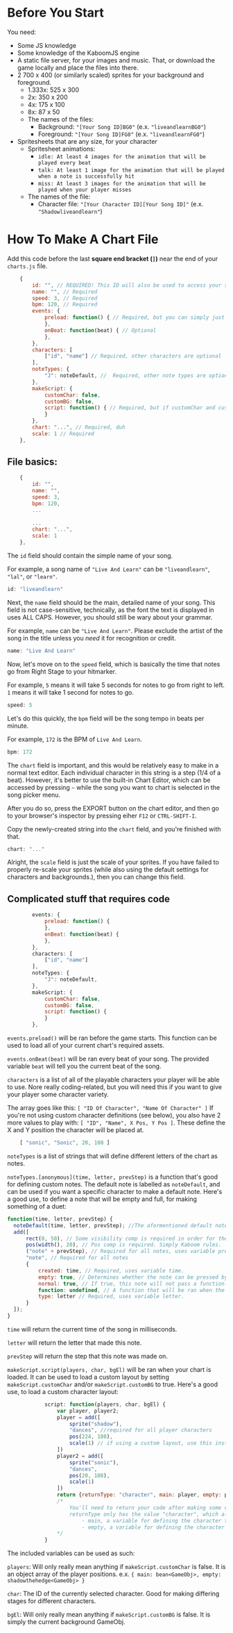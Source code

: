 # Before You Start

You need:

- Some JS knowledge
- Some knowledge of the KaboomJS engine
- A static file server, for your images and music. That, or download the game locally and place the files into there.
- 2 700 x 400 (or similarly scaled) sprites for your background and foreground.
  - 1.333x: 525 x 300
  - 2x: 350 x 200
  - 4x: 175 x 100
  - 8x: 87 x 50
  - The names of the files:
    - Background: `"[Your Song ID]BG0"` (e.x. `"liveandlearnBG0"`)
    - Foreground: `"[Your Song ID]FG0"` (e.x. `"liveandlearnFG0"`)
- Spritesheets that are any size, for your character
  - Spritesheet animations:
    - `idle: At least 4 images for the animation that will be played every beat`
    - `talk: At least 1 image for the animation that will be played when a note is successfully hit`
    - `miss: At least 3 images for the animation that will be played when your player misses`
  - The names of the file:
    - Character file: `"[Your Character ID][Your Song ID]"` (e.x. `"Shadowliveandlearn"`)

# How To Make A Chart File

Add this code before the last **square end bracket (`]`)** near the end of your `charts.js` file.

```js
	{
		id: "", // REQUIRED! This ID will also be used to access your song name.
		name: "", // Required
		speed: 3, // Required
		bpm: 120, // Required
		events: {
			preload: function() { // Required, but you can simply just not modify it if your chart requires no extra assets.
			},
			onBeat: function(beat) { // Optional
			},
		},
		characters: [
			["id", "name"] // Required, other characters are optional
		],
		noteTypes: {
			"J": noteDefault, //  Required, other note types are optional
		},
		makeScript: {
			customChar: false,
			customBG: false,
			script: function() { // Required, but if customChar and customBG are false, this doesn't require modification
			}
		},
		chart: "...", // Required, duh
		scale: 1 // Required
	},
```

## File basics:

```js
	{
		id: "",
		name: "",
		speed: 3,
		bpm: 120,
		...
    
		...
		chart: "...",
		scale: 1
	},
```

The `id` field should contain the simple name of your song.

For example, a song name of `"Live And Learn"` can be `"liveandlearn"`, `"lal"`, or `"learn"`.

```js
id: "liveandlearn"
```

Next, the `name` field should be the main, detailed name of your song. This field is not case-sensitive, technically, as the font the text is displayed in uses ALL CAPS.
However, you should still be wary about your grammar.

For example, `name` can be `"Live And Learn"`. Please exclude the artist of the song in the title unless you *need* it for recognition or credit.

```js
name: "Live And Learn"
```

Now, let's move on to the `speed` field, which is basically the time that notes go from Right Stage to your hitmarker.

For example, `5` means it will take 5 seconds for notes to go from right to left. `1` means it will take 1 second for notes to go.

```js
speed: 5
```

Let's do this quickly, the `bpm` field will be the song tempo in beats per minute. 

For example, `172` is the BPM of `Live And Learn`.

```js
bpm: 172
```

The `chart` field is important, and this would be relatively easy to make in a normal text editor. Each individual character in this string is a step (1/4 of a beat).
However, it's better to use the built-in Chart Editor, which can be accessed by pressing `~` while the song you want to chart is selected in the song picker menu. 

After you do so, press the EXPORT button on the chart editor, and then go to your browser's inspector by pressing eiher `F12` or `CTRL-SHIFT-I`.

Copy the newly-created string into the `chart` field, and you're finished with that.

```js
chart: "..."
```

Alright, the `scale` field is just the scale of your sprites. If you have failed to properly re-scale your sprites (while also using the default settings for characters and backgrounds.), then you can change this field.

## Complicated stuff that requires code

```js
		events: {
			preload: function() {
			},
			onBeat: function(beat) {
			},
		},
		characters: [
			["id", "name"]
		],
		noteTypes: {
			"J": noteDefault,
		},
		makeScript: {
			customChar: false,
			customBG: false,
			script: function() {
			}
		},
```

`events.preload()` will be ran before the game starts. This function can be used to load all of your current chart's required assets.

`events.onBeat(beat)` will be ran every beat of your song. The provided variable `beat` will tell you the current beat of the song.

`characters` is a list of all of the playable characters your player will be able to use. Nore really coding-related, but you will need this if you want to give your player some character variety.

The array goes like this: `[ "ID Of Character", "Name Of Character" ]`
If you're not using custom character definitions (see below), you also have 2 more values to play with:
`[ "ID", "Name", X Pos, Y Pos ]`. These define the X and Y position the character will be placed at.

```js
	[ "sonic", "Sonic", 20, 108 ]
```

`noteTypes` is a list of strings that will define different letters of the chart as notes. 

  `noteTypes.[anonymous](time, letter, prevStep)` is a function that's good for defining custom notes.
	The default note is labelled as `noteDefault`, and can be used if you want a specific character to make a default note.
	Here's a good use, to define a note that will be empty and full, for making something of a duet:
  ```js
function(time, letter, prevStep) {
	noteDefault(time, letter, prevStep); //The aformentioned default note value, with all of the variables being passed into it.
	add([
		rect(0, 50), //	Some visibility comp is required in order for the detection system to work. If you want your note to be invisible, set no color and make your rect's width 0.
		pos(width(), 20), // Pos comp is required. Simply Kaboom rules.
		("note" + prevStep), // Required for all notes, uses variable prevStep.
		"note", // Required for all notes
		{
			created: time, // Required, uses variable time.
			empty: true, // Determines whether the note can be pressed by the player or not.
			normal: true, // If true, this note will not pass a function.
			function: undefined, // A function that will be ran when the note is hit, if the note is not normal.
			type: letter // Required, uses variable letter.
		}
	]);
}
  ```
  `time` will return the current time of the song in milliseconds.
	
  `letter` will return the letter that made this note.
	
  `prevStep` will return the step that this note was made on.
	
`makeScript.script(players, char, bgEl)` will be ran when your chart is loaded. It can be used to load a custom layout by setting `makeScript.customChar` and/or `makeScript.customBG` to true.
Here's a good use, to load a custom character layout:
```js
			script: function(players, char, bgEl) {
				var player, player2;
				player = add([
					sprite("shadow"),
					"dances", //required for all player characters
					pos(224, 108),
					scale(1) // if using a custom layout, use this instead of the chart's provided scale variable
				])
				player2 = add([
					sprite("sonic"),
					"dances",
					pos(20, 108),
					scale(1)
				])
				return {returnType: "character", main: player, empty: player2};
				/*
					You'll need to return your code after making some character changes, so make sure you use this.
					returnType only has the value "character", which allows the use of these two variables:
						- main, a variable for defining the character the player will use (GameObj)
						- empty, a variable for defining the character the empty note bot will use to display opposing animation (GameObj)
				*/
			}
```

The included variables can be used as such:

`players`: Will only really mean anything if `makeScript.customChar` is false. It is an object array of the player positions.
	e.x. `{ main: bean<GameObj>, empty: shadowthehedge<GameObj> }`
	
`char`: The ID of the currently selected character. Good for making differing stages for different characters.

`bgEl`: Will only really mean anything if `makeScript.customBG` is false. It is simply the current background GameObj.
